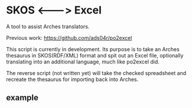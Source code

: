 SKOS <---> Excel
================

A tool to assist Arches translators.

Previous work: https://github.com/ads04r/po2excel

This script is currently in development. Its purpose is to take an
Arches thesaurus in SKOS(RDF/XML) format and spit out an Excel
file, optionally translating into an additional language, much
like po2excel did.

The reverse script (not written yet) will take the checked
spreadsheet and recreate the thesaurus for importing back into
Arches.

## example

